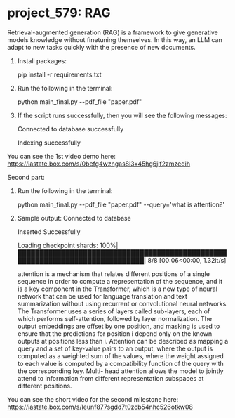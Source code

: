 # project_579: RAG

Retrieval-augmented generation (RAG) is a framework to give generative models knowledge without finetuning themselves. In this way, an LLM can adapt to new tasks quickly with the presence of new documents.

1. Install packages:
   
    pip install -r requirements.txt

3. Run the following in the terminal:
   
    python main_final.py --pdf_file "paper.pdf"

4. If the script runs successfully, then you will see the following messages:
   
    Connected to database successfully
   
    Indexing successfully

You can see the 1st video demo here: 
https://iastate.box.com/s/0befg4wzngas8i3x45hg6jif2zmzedih


Second part:

1. Run the following in the terminal:
   
    python main_final.py --pdf_file "paper.pdf" --query='what is attention?'

2. Sample output:
   Connected to database
   
   Inserted Successfully
   
   Loading checkpoint shards: 100%|█████████████████████████████████████████████████████████████████████████████| 8/8 [00:06<00:00,  1.32it/s]


   attention is a mechanism that relates different positions of a single sequence in order to compute a representation of the sequence, and it is a key component in the Transformer, which     is a new type of neural network that can be used for language translation and text summarization without using recurrent or convolutional neural networks. The Transformer uses a series     of layers called sub-layers, each of which performs self-attention, followed by layer normalization. The output embeddings are offset by one position, and masking is used to ensure that    the predictions for position i depend only on the known outputs at positions less than i. Attention can be described as mapping a query and a set of key-value pairs to an output, where     the output is computed as a weighted sum of the values, where the weight assigned to each value is computed by a compatibility function of the query with the corresponding key. Multi-      head attention allows the model to jointly attend to information from different representation subspaces at different positions.

You can see the short video for the second milestone here:
https://iastate.box.com/s/leunf877sgdd7t0zcb54nhc526otkw08
